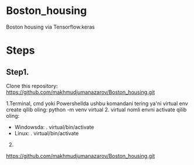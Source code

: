 # Boston_housing
Boston housing via Tensorflow.keras

# Steps

## Step1. 
Clone this repository: https://github.com/makhmudjumanazarov/Boston_housing.git

1.Terminal, cmd yoki Powershellda ushbu komandani tering ya'ni virtual env create qilib oling:
  python -m venv virtual
2. virtual nomli envni activate qilib oling:
  - Windowsda: . virtual/bin/activate
  - Linux: . virtual/bin/activate
  
2.

https://github.com/makhmudjumanazarov/Boston_housing.git

